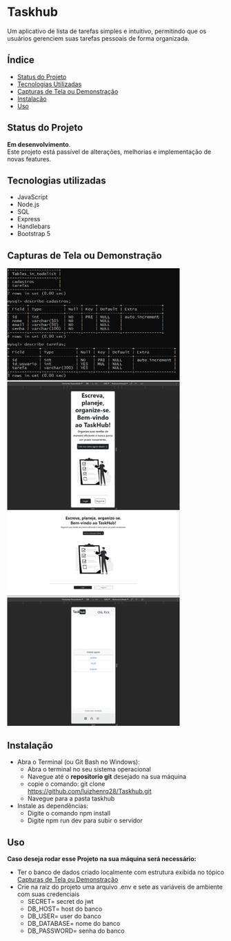 # Taskhub

Um aplicativo de lista de tarefas simples e intuitivo, permitindo que os usuários gerenciem suas tarefas pessoais de forma organizada.

## Índice

- [Status do Projeto](#status-do-projeto)
- [Tecnologias Utilizadas](#tecnologias-utilizadas)
- [Capturas de Tela ou Demonstração](#capturas-de-tela-ou-demonstração)
- [Instalação](#instalação)
- [Uso](#uso)

## Status do Projeto

**Em desenvolvimento**.  
Este projeto está passível de alterações, melhorias e implementação de novas features.

## Tecnologias utilizadas

 - JavaScript
 - Node.js
 - SQL
 - Express
 - Handlebars
 - Bootstrap 5

## Capturas de Tela ou Demonstração

<img src="https://github.com/luizhenrq28/Taskhub/blob/main/static/img/imagens/Captura%20de%20tela%202023-12-13.png" alt="estrutura do banco de dados" width="400px">
<img src="https://github.com/luizhenrq28/Taskhub/blob/main/static/img/imagens/Captura%20de%20tela%202023-12-14%20111140.png" alt="tela home mobile" width="400px">
<img src="https://github.com/luizhenrq28/Taskhub/blob/main/static/img/imagens/Captura%20de%20tela%202023-12-14%20111240.png" alt="tela home desktop" width="400px">
<img src="https://github.com/luizhenrq28/Taskhub/blob/main/static/img/imagens/Captura%20de%20tela%202023-12-14%20111427.png" alt="tela principal mobile" width="400px">

## Instalação

- Abra o Terminal (ou Git Bash no Windows):
   - Abra o terminal no seu sistema operacional
   - Navegue até o **repositorio git** desejado na sua máquina
   - copie o comando: git clone https://github.com/luizhenrq28/Taskhub.git
   - Navegue para a pasta taskhub
- Instale as dependências:
   - Digite o comando npm install
   - Digite npm run dev para subir o servidor

## Uso
**Caso deseja rodar esse Projeto na sua máquina será necessário:**
- Ter o banco de dados criado localmente com estrutura exibida no tópico [Capturas de Tela ou Demonstração](#capturas-de-tela-ou-demonstração)
- Crie na raiz do projeto uma arquivo .env e sete as variáveis de ambiente com suas credenciais
    - SECRET= secret do jwt
    - DB_HOST= host do banco
    - DB_USER= user do banco
    - DB_DATABASE= nome do banco
    - DB_PASSWORD= senha do banco
